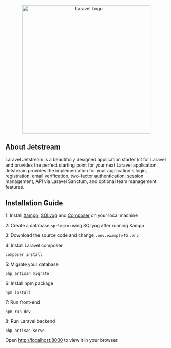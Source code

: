 <p align="center"><a href="https://jetstream.laravel.com" target="_blank"><img src="https://jetstream.laravel.com/logo-dark.svg" width="400" alt="Laravel Logo"></a></p>

## About Jetstream

Laravel Jetstream is a beautifully designed application starter kit for Laravel and provides the perfect starting point for your next Laravel application. Jetstream provides the implementation for your application's login, registration, email verification, two-factor authentication, session management, API via Laravel Sanctum, and optional team management features.

## Installation Guide

1: Install [Xampp](https://sourceforge.net/projects/xampp/files/XAMPP%20Windows/8.2.4/xampp-windows-x64-8.2.4-0-VS16-installer.exe), [SQLyog](https://en.softonic.com/download/sqlyog/windows/post-download) and [Composer](https://getcomposer.org/Composer-Setup.exe) on your local machine

2: Create a database:`sprlogin` using SQLyog after running Xampp

3: Download the source code and change `.env.example` to `.env`

4: Install Laravel composer
```
composer install
```

5: Migrate your database
```
php artisan migrate
```

6: Install npm package
```
npm install
```

7: Run front-end

```
npm run dev
```

8: Run Laravel backend

```
php artisan serve
```

Open [http://localhost:8000](http://localhost:8000) to view it in your browser.
